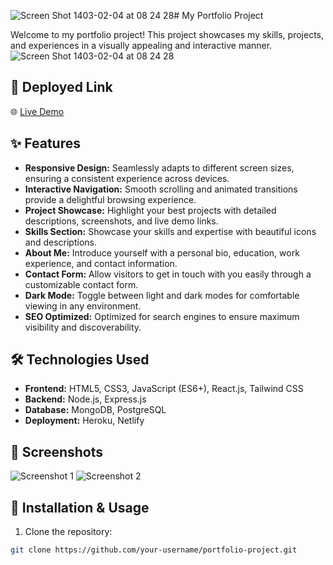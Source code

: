 ![Screen Shot 1403-02-04 at 08 24 28](https://github.com/mohammadbahmani-dev/mohammadbahmani-portfolio/assets/101063732/a14e4935-5195-4391-8dd0-358de6df458b)# My Portfolio Project

Welcome to my portfolio project! This project showcases my skills, projects, and experiences in a visually appealing and interactive manner.
![Screen Shot 1403-02-04 at 08 24 28](https://github.com/mohammadbahmani-dev/mohammadbahmani-portfolio/assets/101063732/bb2e65b3-4f49-4d57-817a-93eddee820e9)



## 🚀 Deployed Link

🌐 [Live Demo](https://your-portfolio-url.com)

## ✨ Features

- **Responsive Design:** Seamlessly adapts to different screen sizes, ensuring a consistent experience across devices.
- **Interactive Navigation:** Smooth scrolling and animated transitions provide a delightful browsing experience.
- **Project Showcase:** Highlight your best projects with detailed descriptions, screenshots, and live demo links.
- **Skills Section:** Showcase your skills and expertise with beautiful icons and descriptions.
- **About Me:** Introduce yourself with a personal bio, education, work experience, and contact information.
- **Contact Form:** Allow visitors to get in touch with you easily through a customizable contact form.
- **Dark Mode:** Toggle between light and dark modes for comfortable viewing in any environment.
- **SEO Optimized:** Optimized for search engines to ensure maximum visibility and discoverability.

## 🛠️ Technologies Used

- **Frontend:** HTML5, CSS3, JavaScript (ES6+), React.js, Tailwind CSS
- **Backend:** Node.js, Express.js
- **Database:** MongoDB, PostgreSQL
- **Deployment:** Heroku, Netlify

## 📸 Screenshots

![Screenshot 1](./images/screenshot1.png)
![Screenshot 2](./images/screenshot2.png)

## 📝 Installation & Usage

1. Clone the repository:

```bash
git clone https://github.com/your-username/portfolio-project.git
